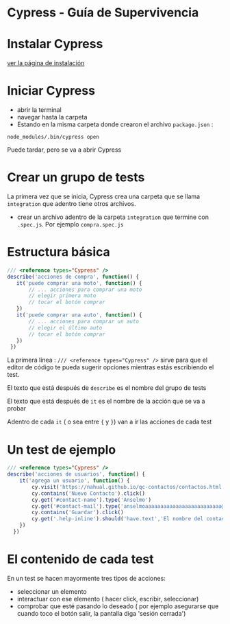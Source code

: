 # Cypress - Guía de Supervivencia

# Instalar Cypress
[ver la página de instalación](https://github.com/CentroCatu/automation/blob/master/Doc/InstalarCypress.md )

# Iniciar Cypress

* abrir la terminal
* navegar hasta la carpeta
* Estando en la misma carpeta donde crearon el archivo `package.json` :
```
node_modules/.bin/cypress open
```

Puede tardar, pero se va a abrir Cypress

# Crear un grupo de tests

La primera vez que se inicia, Cypress crea una carpeta que se llama `integration` que adentro tiene otros archivos.

* crear un archivo adentro de la carpeta `integration` que termine con `.spec.js`. Por ejemplo `compra.spec.js`

# Estructura básica
 ``` javascript
/// <reference types="Cypress" />
describe('acciones de compra', function() {
    it('puede comprar una moto', function() {
        // ... acciones para comprar una moto
        // elegir primera moto
        // tocar el botón comprar
    })
    it('puede comprar una auto', function() {
        // ... acciones para comprar un auto
        // elegir el último auto
        // tocar el botón comprar
    })
  })
 ```

 La primera línea : `/// <reference types="Cypress" />` sirve para que el editor de código te pueda sugerir opciones mientras estás escribiendo el test.

 El texto que está después de `describe` es el nombre del grupo de tests

 El texto que está después de `it` es el nombre de la acción que se va a probar

Adentro de cada `it` ( o sea entre `{` y  `}`) van a ir las acciones de cada test

# Un test de ejemplo

``` javascript
/// <reference types="Cypress" />
describe('acciones de usuarios', function() {
    it('agrega un usuario', function() {
        cy.visit('https://nahual.github.io/qc-contactos/contactos.html')
        cy.contains('Nuevo Contacto').click()
        cy.get('#contact-name').type('Anselmo')
        cy.get('#contact-mail').type('anselmoaaaaaaaaaaaaaaaaaaaaaaaaa@gmail.com')
        cy.contains('Guardar').click()
        cy.get('.help-inline').should('have.text','El nombre del contacto no puede superar los 35 caracteres')
    })
  })
```
# El contenido de cada test
En un test se hacen mayormente tres tipos de acciones:
* seleccionar un elemento
* interactuar con ese elemento ( hacer click, escribir, seleccionar)
* comprobar que esté pasando lo deseado ( por ejemplo asegurarse que cuando toco el botón salir, la pantalla diga 'sesión cerrada')

